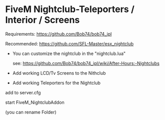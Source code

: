 # FiveM Nightclub-Teleporters / Interior / Screens

Requirements:
https://github.com/Bob74/bob74_ipl

Recommended:
https://github.com/SFL-Master/esx_nightclub

- You can customize the nightclub in the "nightclub.lua" 

    see: https://github.com/Bob74/bob74_ipl/wiki/After-Hours:-Nightclubs

- Add working LCD/Tv Screens to the Nithclub 
- Add working Teleporters for the Nightclub

add to server.cfg

start FiveM_NightclubAddon

(you can rename Folder)
